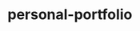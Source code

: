 # personal-portfolio
<!-- 
Live Preview : https://nirjonx.github.io/personal-portfolio/

Assets

Unicons: https://iconscout.com/unicons

Boxicons: https://boxicons.com/

Fonts: https://fonts.google.com/

Swiper: https://swiperjs.com/

HSL color:https://www.w3schools.com/colors/colors_hsl.asp -->
